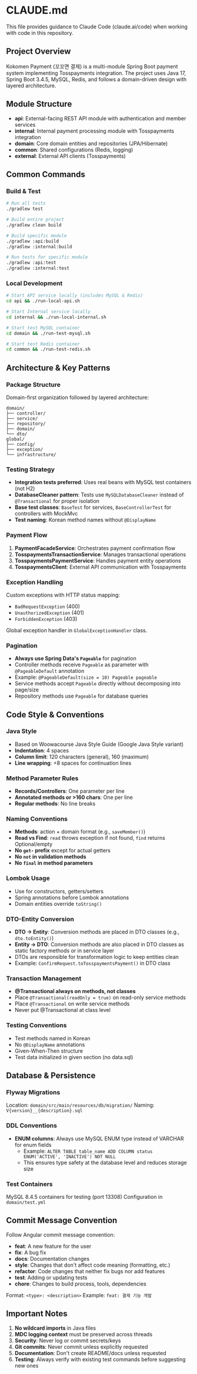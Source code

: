 # CLAUDE.md

This file provides guidance to Claude Code (claude.ai/code) when working with code in this repository.

## Project Overview

Kokomen Payment (꼬꼬면 결제) is a multi-module Spring Boot payment system implementing Tosspayments integration. The project uses Java 17, Spring Boot 3.4.5, MySQL, Redis, and follows a domain-driven design with layered architecture.

## Module Structure

- **api**: External-facing REST API module with authentication and member services
- **internal**: Internal payment processing module with Tosspayments integration
- **domain**: Core domain entities and repositories (JPA/Hibernate)
- **common**: Shared configurations (Redis, logging)
- **external**: External API clients (Tosspayments)

## Common Commands

### Build & Test
```bash
# Run all tests
./gradlew test

# Build entire project
./gradlew clean build

# Build specific module
./gradlew :api:build
./gradlew :internal:build

# Run tests for specific module
./gradlew :api:test
./gradlew :internal:test
```

### Local Development
```bash
# Start API service locally (includes MySQL & Redis)
cd api && ./run-local-api.sh

# Start Internal service locally  
cd internal && ./run-local-internal.sh

# Start test MySQL container
cd domain && ./run-test-mysql.sh

# Start test Redis container
cd common && ./run-test-redis.sh
```

## Architecture & Key Patterns

### Package Structure
Domain-first organization followed by layered architecture:
```
domain/
├── controller/
├── service/
├── repository/
├── domain/
└── dto/
global/
├── config/
├── exception/
└── infrastructure/
```

### Testing Strategy
- **Integration tests preferred**: Uses real beans with MySQL test containers (not H2)
- **DatabaseCleaner pattern**: Tests use `MySQLDatabaseCleaner` instead of `@Transactional` for proper isolation
- **Base test classes**: `BaseTest` for services, `BaseControllerTest` for controllers with MockMvc
- **Test naming**: Korean method names without `@DisplayName`

### Payment Flow
1. **PaymentFacadeService**: Orchestrates payment confirmation flow
2. **TosspaymentsTransactionService**: Manages transactional operations
3. **TosspaymentsPaymentService**: Handles payment entity operations
4. **TosspaymentsClient**: External API communication with Tosspayments

### Exception Handling
Custom exceptions with HTTP status mapping:
- `BadRequestException` (400)
- `UnauthorizedException` (401)
- `ForbiddenException` (403)

Global exception handler in `GlobalExceptionHandler` class.

### Pagination
- **Always use Spring Data's `Pageable`** for pagination
- Controller methods receive `Pageable` as parameter with `@PageableDefault` annotation
- Example: `@PageableDefault(size = 10) Pageable pageable`
- Service methods accept `Pageable` directly without decomposing into page/size
- Repository methods use `Pageable` for database queries

## Code Style & Conventions

### Java Style
- Based on Woowacourse Java Style Guide (Google Java Style variant)
- **Indentation**: 4 spaces
- **Column limit**: 120 characters (general), 160 (maximum)
- **Line wrapping**: +8 spaces for continuation lines

### Method Parameter Rules
- **Records/Controllers**: One parameter per line
- **Annotated methods or >160 chars**: One per line
- **Regular methods**: No line breaks

### Naming Conventions
- **Methods**: action + domain format (e.g., `saveMember()`)
- **Read vs Find**: `read` throws exception if not found, `find` returns Optional/empty
- **No `get-` prefix** except for actual getters
- **No `not` in validation methods**
- **No `final` in method parameters**

### Lombok Usage
- Use for constructors, getters/setters
- Spring annotations before Lombok annotations
- Domain entities override `toString()`

### DTO-Entity Conversion
- **DTO → Entity**: Conversion methods are placed in DTO classes (e.g., `dto.toEntity()`)
- **Entity → DTO**: Conversion methods are also placed in DTO classes as static factory methods or in service layer
- DTOs are responsible for transformation logic to keep entities clean
- Example: `ConfirmRequest.toTosspaymentsPayment()` in DTO class

### Transaction Management
- **@Transactional always on methods, not classes**
- Place `@Transactional(readOnly = true)` on read-only service methods
- Place `@Transactional` on write service methods
- Never put @Transactional at class level

### Testing Conventions
- Test methods named in Korean
- No `@DisplayName` annotations
- Given-When-Then structure
- Test data initialized in given section (no data.sql)

## Database & Persistence

### Flyway Migrations
Location: `domain/src/main/resources/db/migration/`
Naming: `V{version}__{description}.sql`

### DDL Conventions
- **ENUM columns**: Always use MySQL ENUM type instead of VARCHAR for enum fields
  - Example: `ALTER TABLE table_name ADD COLUMN status ENUM('ACTIVE', 'INACTIVE') NOT NULL`
  - This ensures type safety at the database level and reduces storage size

### Test Containers
MySQL 8.4.5 containers for testing (port 13308)
Configuration in `domain/test.yml`

## Commit Message Convention

Follow Angular commit message convention:
- **feat**: A new feature for the user
- **fix**: A bug fix
- **docs**: Documentation changes
- **style**: Changes that don't affect code meaning (formatting, etc.)
- **refactor**: Code changes that neither fix bugs nor add features
- **test**: Adding or updating tests
- **chore**: Changes to build process, tools, dependencies

Format: `<type>: <description>`
Example: `feat: 결제 기능 개발`

## Important Notes

1. **No wildcard imports** in Java files
2. **MDC logging context** must be preserved across threads
3. **Security**: Never log or commit secrets/keys
4. **Git commits**: Never commit unless explicitly requested
5. **Documentation**: Don't create README/docs unless requested
6. **Testing**: Always verify with existing test commands before suggesting new ones